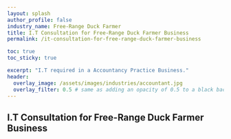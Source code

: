 ```yaml
---
layout: splash 
author_profile: false 
industry_name: Free-Range Duck Farmer
title: I.T Consultation for Free-Range Duck Farmer Business
permalink: /it-consultation-for-free-range-duck-farmer-business

toc: true
toc_sticky: true

excerpt: "I.T required in a Accountancy Practice Business."
header:
  overlay_image: /assets/images/industries/accountant.jpg
  overlay_filter: 0.5 # same as adding an opacity of 0.5 to a black background
---
```


## I.T Consultation for Free-Range Duck Farmer Business